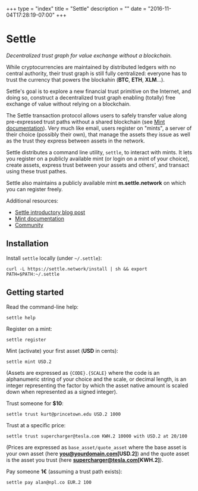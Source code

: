 +++
type = "index"
title = "Settle"
description = ""
date = "2016-11-04T17:28:19-07:00"
+++
# Settle

*Decentralized trust graph for value exchange without a blockchain.*

While cryptocurrencies are maintained by distributed ledgers with no central
authority, their trust graph is still fully centralized: everyone has to trust
the currency that powers the blockahin (**BTC**, **ETH**, **XLM**...).

Settle's goal is to explore a new financial trust primitive on the Internet,
and doing so, construct a decentralized trust graph enabling (totally) free
exchange of value without relying on a blockchain.

The Settle transaction protocol allows users to safely transfer value along
pre-expressed trust paths without a shared blockchain (see [Mint
documentation](/documentation)). Very much like email, users register on
"mints", a server of their choice (possibly their own), that manage the assets
they issue as well as the trust they express between assets in the network.

Settle distributes a command line utility, `settle`, to interact with mints. It
lets you register on a publicly available mint (or login on a mint of your
choice), create assets, express trust between your assets and others', and
transact using these trust pathes.

Settle also maintains a publicly available mint **m.settle.network** on which you
can register freely.

Additional resources:

- [Settle introductory blog post](posts/settle-introduction)
- [Mint documentation](documentation)
- [Community](community)

## Installation

Install `settle` locally (under `~/.settle`):
```
curl -L https://settle.network/install | sh && export PATH=$PATH:~/.settle
```
## Getting started

Read the command-line help:
```
settle help
```

Register on a mint:
```
settle register
```

Mint (activate) your first asset (**USD** in cents):
```
settle mint USD.2
```
(Assets are expressed as `{CODE}.{SCALE}` where the code is an alphanumeric
string of your choice and the scale, or decimal length, is an integer
representing the factor by which the asset native amount is scaled down when
represented as a signed integer).

Trust someone for **$10**:
```
settle trust kurt@princetown.edu USD.2 1000
```

Trust at a specific price:
```
settle trust supercharger@tesla.com KWH.2 10000 with USD.2 at 20/100
```
(Prices are expressed as `base_asset/quote_asset` where the base asset is your
own asset (here **you@yourdomain.com[USD.2]**) and the quote asset is the asset
you trust (here **supercharger@tesla.com[KWH.2]**).


Pay someone **1€** (assuming a trust path exists):
```
settle pay alan@npl.co EUR.2 100
```
